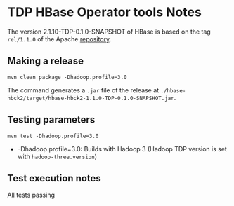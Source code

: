 # TDP HBase Operator tools Notes

The version 2.1.10-TDP-0.1.0-SNAPSHOT of HBase is based on the tag `rel/1.1.0` of the Apache [repository](https://github.com/apache/hbase-operator-tools/tree/rel/1.1.0).

## Making a release

```
mvn clean package -Dhadoop.profile=3.0
```

The command generates a `.jar` file of the release at `./hbase-hbck2/target/hbase-hbck2-1.1.0-TDP-0.1.0-SNAPSHOT.jar`. 

## Testing parameters

```
mvn test -Dhadoop.profile=3.0
```

- -Dhadoop.profile=3.0: Builds with Hadoop 3 (Hadoop TDP version is set with `hadoop-three.version`)

## Test execution notes

All tests passing
